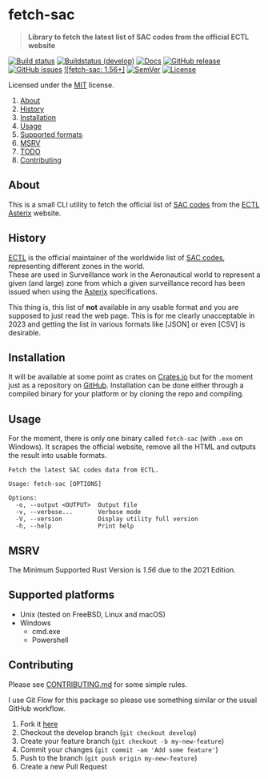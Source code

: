 <!-- omit in TOC -->

# fetch-sac

> **Library to fetch the latest list of SAC codes from the official ECTL website**

[![Build status](https://github.com/keltia/fetch-sac/actions/workflows/rust.yml/badge.svg)](https://github.com/keltia/fetch-sac/actions/workflows/rust.yml)
[![Buildstatus (develop)](https://github.com/keltia/fetch-sac/actions/workflows/develop.yml/badge.svg)](https://github.com/keltia/fetch-sac/actions/workflows/develop.yml)
[![Docs](https://img.shields.io/docsrs/dmarc-rs)](https://docs.rs/drone-utils)
[![GitHub release](https://img.shields.io/github/release/keltia/dmarc-rs.svg)](https://github.com/keltia/fetch-sac/releases/)
[![GitHub issues](https://img.shields.io/github/issues/keltia/fetch-sac.svg)](https://github.com/keltia/fetch-sac/issues)
[![fetch-sac: 1.56+]][Rust 1.56]
[![SemVer](https://img.shields.io/badge/semver-2.0.0-blue)](https://semver.org/spec/v2.0.0.html)
[![License](https://img.shields.io/crates/l/mit)](https://opensource.org/licenses/MIT)

Licensed under the [MIT](LICENSE) license.

1. [About](#about)
2. [History](#history)
2. [Installation](#installation)
3. [Usage](#usage)
4. [Supported formats](#formats)
5. [MSRV](#msrv)
6. [TODO](#todo)
7. [Contributing](#contributing)

## About

This is a small CLI utility to fetch the official list of [SAC codes] from the [ECTL] [Asterix] website.

## History

[ECTL] is the official maintainer of the worldwide list of [SAC codes], representing different zones in the world.  
These are used in Surveillance work in the Aeronautical world to represent a given (and large) zone from which a given
surveillance record has been issued when using the [Asterix] specifications.

This thing is, this list of **not** available in any usable format and you are supposed to just read the web page. This
is for me clearly unacceptable in 2023 and getting the list in various formats like [JSON] or even [CSV]  is desirable.

## Installation

It will be available at some point as crates on [Crates.io]  but for the moment just as a repository on
[GitHub]. Installation can be done either through a compiled binary for your platform or by cloning the repo and
compiling.

## Usage

For the moment, there is only one binary called `fetch-sac` (with `.exe` on Windows). It scrapes the official website,
remove all the HTML and outputs the result into usable formats.

```text
Fetch the latest SAC codes data from ECTL.

Usage: fetch-sac [OPTIONS]

Options:
  -o, --output <OUTPUT>  Output file
  -v, --verbose...       Verbose mode
  -V, --version          Display utility full version
  -h, --help             Print help
```

## MSRV

The Minimum Supported Rust Version is *1.56* due to the 2021 Edition.

## Supported platforms

* Unix (tested on FreeBSD, Linux and macOS)
* Windows
  * cmd.exe
  * Powershell

## Contributing

Please see [CONTRIBUTING.md](CONTRIBUTING.md) for some simple rules.

I use Git Flow for this package so please use something similar or the usual GitHub workflow.

1. Fork it [here](https://github.com/keltia/fetch-sac/fork)
2. Checkout the develop branch (`git checkout develop`)
3. Create your feature branch (`git checkout -b my-new-feature`)
4. Commit your changes (`git commit -am 'Add some feature'`)
5. Push to the branch (`git push origin my-new-feature`)
6. Create a new Pull Request

[Asterix]: https://www.eurocontrol.int/asterix/

[Crates.io]: https://crates.io/

[GitHub]: https://github.com/keltia/fetch-sac

[SAC codes]: https://en.wikipedia.org/wiki/System_area_code

[RUST]: https://www.rust-lang.org/

[fetchsac: 1.56+]: https://img.shields.io/badge/Rust%20version-1.56%2B-lightgrey

[Rust 1.56]: https://blog.rust-lang.org/2021/10/21/Rust-1.56.0.html

[ECTL]: https://www/eurocontrol.int/
